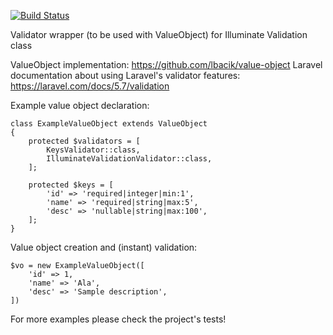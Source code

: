 
[![Build Status](https://travis-ci.com/lbacik/value-object-illuminate-validation.svg?branch=master)](https://travis-ci.com/lbacik/value-object-illuminate-validation)

Validator wrapper (to be used with ValueObject) for Illuminate Validation class

ValueObject implementation: https://github.com/lbacik/value-object
Laravel documentation about using Laravel's validator features: https://laravel.com/docs/5.7/validation

Example value object declaration:

    class ExampleValueObject extends ValueObject 
    {
        protected $validators = [
            KeysValidator::class,
            IlluminateValidationValidator::class,
        ];
        
        protected $keys = [
            'id' => 'required|integer|min:1',
            'name' => 'required|string|max:5',
            'desc' => 'nullable|string|max:100',
        ];
    }

Value object creation and (instant) validation:

    $vo = new ExampleValueObject([
        'id' => 1,
        'name' => 'Ala',
        'desc' => 'Sample description',
    ]) 

For more examples please check the project's tests!
